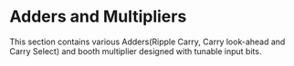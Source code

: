 # Adders and Multipliers
This section contains various Adders(Ripple Carry, Carry look-ahead and Carry Select) and booth multiplier designed with tunable input bits. 
